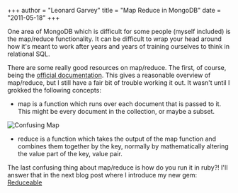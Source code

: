 +++
author = "Leonard Garvey"
title = "Map Reduce in MongoDB"
date = "2011-05-18"
+++

One area of MongoDB which is difficult for some people (myself included) is the map/reduce functionality.
It can be difficult to wrap your head around how it's meant to work after years and years of
training ourselves to think in relational SQL.
<!-- more -->
There are some really good resources on map/reduce. The first, of course, being the
[official documentation](http://www.mongodb.org/display/DOCS/MapReduce). This gives a reasonable
overview of map/reduce, but I still have a fair bit of trouble working it out.
It wasn't until I grokked the following concepts:

* map is a function which runs over each document that is passed to it.
This might be every document in the collection, or maybe a subset.

![Confusing Map](/images/confusing_map.gif "This map is confusing unless you know the language")

* reduce is a function which takes the output of the map function and combines them together by
the key, normally by mathematically altering the value part of the key, value pair.

The last confusing thing about map/reduce is how do you run it in ruby?! I'll answer that
in the next blog post where I introduce my new gem: [Reduceable](http://github.com/lengarvey/reduceable)
